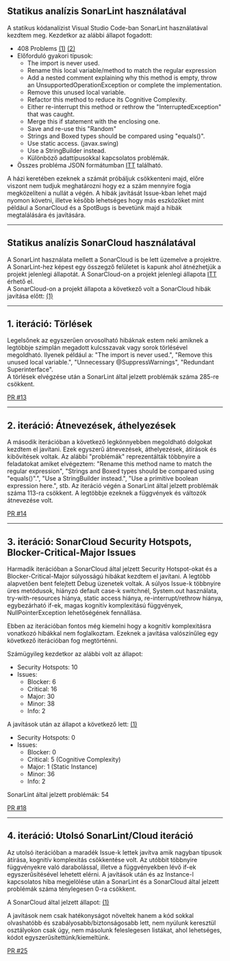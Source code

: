 ## Statikus analízis SonarLint használatával

A statikus kódanalízist Visual Studio Code-ban SonarLint használatával kezdtem meg. Kezdetkor az alábbi állapot fogadott:   
- 408 Problems [(1)](SonarLintStart1.png) [(2)](SonarLintStart2.png)
- Előforduló gyakori típusok:
    - The import is never used.
    - Rename this local variable/method to match the regular expression
    - Add a nested comment explaining why this method is empty, throw an UnsupportedOperationException or complete the implementation.
    - Remove this unused local variable.
    - Refactor this method to reduce its Cognitive Complexity.
    - Either re-interrupt this method or rethrow the "InterruptedException" that was caught.
    - Merge this if statement with the enclosing one.
    - Save and re-use this "Random"
    - Strings and Boxed types should be compared using "equals()".
    - Use static access. (javax.swing)
    - Use a StringBuilder instead.
    - Különböző adattípusokkal kapcsolatos problémák.
- Összes probléma JSON formátumban [ITT](sonarlintproblems.json) található.
  
A házi keretében ezeknek a számát próbáljuk csökkenteni majd, előre viszont nem tudjuk meghatározni hogy ez a szám mennyire fogja megközelíteni a nullát a végén. A hibák javítását Issue-kban lehet majd nyomon követni, illetve később lehetséges hogy más eszközöket mint például a SonarCloud és a SpotBugs is bevetünk majd a hibák megtalálására és javítására.

---

## Statikus analízis SonarCloud használatával

A SonarLint használata mellett a SonarCloud is be lett üzemelve a projektre. A SonarLint-hez képest egy összegző felületet is kapunk ahol átnézhetjük a projekt jelenlegi állapotát. A SonarCloud-on a projekt jelenlegi állapota [ITT](https://sonarcloud.io/summary/overall?id=BME-MIT-IET_iet-hf-2023-grafadatbazis) érhető el.  
 A SonarCloud-on a projekt állapota a következő volt a SonarCloud hibák javítása előtt: [(1)](SonarCloudStart.png)

---

## 1. iteráció: Törlések

Legelsőnek az egyszerűen orvosolható hibáknak estem neki amiknek a legtöbbje szimplán megadott kulcsszavak vagy sorok törlésével megoldható. Ilyenek például a: "The import is never used.", "Remove this unused local variable.", "Unnecessary @SuppressWarnings", "Redundant Superinterface".  
A törlések elvégzése után a SonarLint által jelzett problémák száma 285-re csökkent.

[PR #13](https://github.com/BME-MIT-IET/iet-hf-2023-grafadatbazis/pull/13)

---

## 2. iteráció: Átnevezések, áthelyezések

A második iterációban a következő legkönnyebben megoldható dolgokat kezdtem el javítani. Ezek egyszerű átnevezések, áthelyezések, átírások és kibővítések voltak. Az alábbi "problémák" reprezentálták többnyire a feladatokat amiket elvégeztem: "Rename this method name to match the regular expression", "Strings and Boxed types should be compared using "equals()".", "Use a StringBuilder instead.", "Use a primitive boolean expression here.", stb.
Az iteráció végén a SonarLint által jelzett problémák száma 113-ra csökkent. A legtöbbje ezeknek a függvények és változók átnevezése volt.

[PR #14](https://github.com/BME-MIT-IET/iet-hf-2023-grafadatbazis/pull/14)

---

## 3. iteráció: SonarCloud Security Hotspots, Blocker-Critical-Major Issues

Harmadik iterációban a SonarCloud által jelzett Security Hotspot-okat és a Blocker-Critical-Major súlyosságú hibákat kezdtem el javítani. A legtöbb alapvetően bent felejtett Debug üzenetek voltak. A súlyos Issue-k többnyire üres metódusok, hiányzó default case-k switchnél, System.out használata, try-with-resources hiánya, static access hiánya, re-interrupt/rethrow hiánya, egybezárható if-ek, magas kognitív komplexitású függvények, NullPointerException lehetőségének fennállása.  

Ebben az iterációban fontos még kiemelni hogy a kognitív komplexitásra vonatkozó hibákkal nem foglalkoztam. Ezeknek a javítása valószínűleg egy következő iterációban fog megtörténni.

Számügyileg kezdetkor az alábbi volt az állapot:
- Security Hotspots: 10
- Issues:
    - Blocker: 6
    - Critical: 16
    - Major: 30
    - Minor: 38
    - Info: 2

A javítások után az állapot a következő lett: [(1)](SonarCloudIt3End.png)
- Security Hotspots: 0
- Issues:
    - Blocker: 0
    - Critical: 5 (Cognitive Complexity)
    - Major: 1 (Static Instance)
    - Minor: 36
    - Info: 2

SonarLint által jelzett problémák: 54

[PR #18](https://github.com/BME-MIT-IET/iet-hf-2023-grafadatbazis/pull/18)

---

## 4. iteráció: Utolsó SonarLint/Cloud iteráció

Az utolsó iterációban a maradék Issue-k lettek javítva amik nagyban típusok átírása, kognitív komplexitás csökkentése volt. Az utóbbit többnyire függvényekre való darabolással, illetve a függvényekben lévő if-ek egyszerűsítésével lehetett elérni. A javítások után és az Instance-l kapcsolatos hiba megjelölése után a SonarLint és a SonarCloud által jelzett problémák száma ténylegesen 0-ra csökkent.  

A SonarCloud által jelzett állapot: [(1)](SonarCloudIt4End.png)  

A javítások nem csak hatékonyságot növeltek hanem a kód sokkal olvashatóbb és szabályosabb/biztonságosabb lett, nem nyúlunk keresztül osztályokon csak úgy, nem másolunk feleslegesen listákat, ahol lehetséges, kódot egyszerűsítettünk/kiemeltünk.

[PR #25](https://github.com/BME-MIT-IET/iet-hf-2023-grafadatbazis/pull/25)